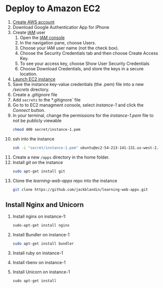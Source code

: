 # Deploy to Amazon EC2

1. [Create AWS account](http://docs.aws.amazon.com/cli/latest/userguide/cli-chap-getting-set-up.html#cli-signup)
1. Download Google Authenticatior App for iPhone
1. Create [IAM](https://aws.amazon.com/iam/) user
    1. Open the [IAM console](https://console.aws.amazon.com/iam/home?#home)
    1. In the navigation pane, choose Users.
    1. Choose your IAM user name (not the check box).
    1. Choose the Security Credentials tab and then choose Create Access Key.
    1. To see your access key, choose Show User Security Credentials
    1. Choose Download Credentials, and store the keys in a secure location.
1. [Launch EC2 instance](https://us-west-2.console.aws.amazon.com/quickstart/vm/home?region=us-west-2)
1. Save the instance key-value credentials (the .pem) file into a new */secrets* directory.
1. Create a *.gitignore* file
1. Add `secrets` to the *.gitignore` file
1. Go to to EC2 managment console, select *instance-1* and click the *Connect* button.
1. In your terminal, change the permissions for the *instance-1.pem* file to not be publicly viewable
    ```bash
    chmod 400 secret/instance-1.pem
    ```
1. ssh into the instance
    ```bash
    ssh -i "secret/instance-1.pem" ubuntu@ec2-54-213-141-131.us-west-2.compute.amazonaws.com
    ```
1. Create a new `/apps` directory in the home folder.
1. Install *git* on the instance
    ```bash
    sudo apt-get install git
    ```
1. Clone the *learning-web-apps* repo into the instance
    ```bash
    git clone https://github.com/jackblandin/learning-web-apps.git
    ```

## Install Nginx and Unicorn
1. Install nginx on instance-1:
    ```bash
    sudo-apt-get install nginx
    ```
1. Install Bundler on instance-1
    ```bash
    sudo apt-get install bundler
    ``` 
1. Install ruby on instance-1
2. Install rbenv on instance-1

1. Install Unicorn on instance-1
    ```
    sudo apt-get install 
    




    

